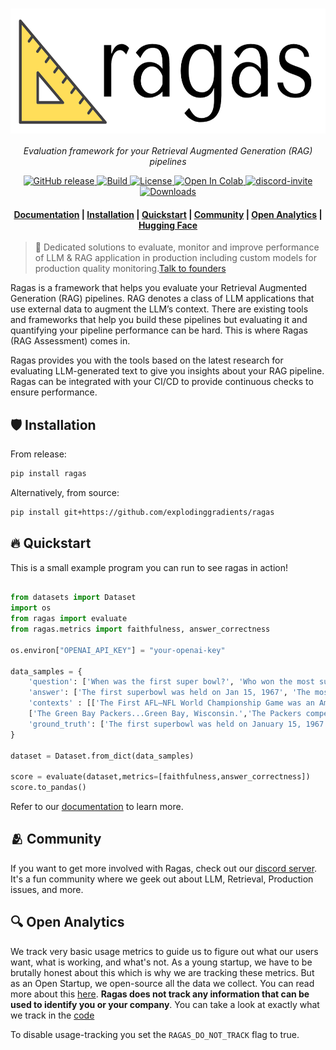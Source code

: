 <h1 align="center">
  <img style="vertical-align:middle" height="200"
  src="./docs/_static/imgs/logo.png">
</h1>
<p align="center">
  <i>Evaluation framework for your Retrieval Augmented Generation (RAG) pipelines</i>
</p>

<p align="center">
    <a href="https://github.com/explodinggradients/ragas/releases">
        <img alt="GitHub release" src="https://img.shields.io/github/release/explodinggradients/ragas.svg">
    </a>
    <a href="https://www.python.org/">
            <img alt="Build" src="https://img.shields.io/badge/Made%20with-Python-1f425f.svg?color=purple">
    </a>
    <a href="https://github.com/explodinggradients/ragas/blob/master/LICENSE">
        <img alt="License" src="https://img.shields.io/github/license/explodinggradients/ragas.svg?color=green">
    </a>
    <a href="https://colab.research.google.com/github/explodinggradients/ragas/blob/main/docs/quickstart.ipynb">
        <img alt="Open In Colab" src="https://colab.research.google.com/assets/colab-badge.svg">
    </a>
    <a href="https://discord.gg/5djav8GGNZ">
        <img alt="discord-invite" src="https://dcbadge.vercel.app/api/server/5djav8GGNZ?style=flat">
    </a>
    <a href="https://github.com/explodinggradients/ragas/">
        <img alt="Downloads" src="https://badges.frapsoft.com/os/v1/open-source.svg?v=103">
    </a>
</p>

<h4 align="center">
    <p>
        <a href="https://docs.ragas.io/">Documentation</a> |
        <a href="#shield-installation">Installation</a> |
        <a href="#fire-quickstart">Quickstart</a> |
        <a href="#-community">Community</a> |
        <a href="#-open-analytics">Open Analytics</a> |
        <a href="https://huggingface.co/explodinggradients">Hugging Face</a>
    <p>
</h4>

> 🚀 Dedicated solutions to evaluate, monitor and improve performance of LLM & RAG application in production including custom models for production quality monitoring.[Talk to founders](https://cal.com/shahul-ragas/30min)

Ragas is a framework that helps you evaluate your Retrieval Augmented Generation (RAG) pipelines. RAG denotes a class of LLM applications that use external data to augment the LLM’s context. There are existing tools and frameworks that help you build these pipelines but evaluating it and quantifying your pipeline performance can be hard. This is where Ragas (RAG Assessment) comes in.

Ragas provides you with the tools based on the latest research for evaluating LLM-generated text to give you insights about your RAG pipeline. Ragas can be integrated with your CI/CD to provide continuous checks to ensure performance.

## :shield: Installation

From release:

```bash
pip install ragas
```

Alternatively, from source:

```bash
pip install git+https://github.com/explodinggradients/ragas
```

## :fire: Quickstart

This is a small example program you can run to see ragas in action!

```python

from datasets import Dataset 
import os
from ragas import evaluate
from ragas.metrics import faithfulness, answer_correctness

os.environ["OPENAI_API_KEY"] = "your-openai-key"

data_samples = {
    'question': ['When was the first super bowl?', 'Who won the most super bowls?'],
    'answer': ['The first superbowl was held on Jan 15, 1967', 'The most super bowls have been won by The New England Patriots'],
    'contexts' : [['The First AFL–NFL World Championship Game was an American football game played on January 15, 1967, at the Los Angeles Memorial Coliseum in Los Angeles,'], 
    ['The Green Bay Packers...Green Bay, Wisconsin.','The Packers compete...Football Conference']],
    'ground_truth': ['The first superbowl was held on January 15, 1967', 'The New England Patriots have won the Super Bowl a record six times']
}

dataset = Dataset.from_dict(data_samples)

score = evaluate(dataset,metrics=[faithfulness,answer_correctness])
score.to_pandas()
```

Refer to our [documentation](https://docs.ragas.io/) to learn more.


## 🫂 Community

If you want to get more involved with Ragas, check out our [discord server](https://discord.gg/5djav8GGNZ). It's a fun community where we geek out about LLM, Retrieval, Production issues, and more.

## 🔍 Open Analytics

We track very basic usage metrics to guide us to figure out what our users want, what is working, and what's not. As a young startup, we have to be brutally honest about this which is why we are tracking these metrics. But as an Open Startup, we open-source all the data we collect. You can read more about this [here](https://github.com/explodinggradients/ragas/issues/49). **Ragas does not track any information that can be used to identify you or your company**. You can take a look at exactly what we track in the [code](./src/ragas/_analytics.py)

To disable usage-tracking you set the `RAGAS_DO_NOT_TRACK` flag to true.
